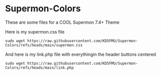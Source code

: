 # Supermon-Colors
These are some files for a COOL Supermon 7.4+ Theme

Here is my supermon.css file
```
sudo wget https://raw.githubusercontent.com/KD5FMU/Supermon-Colors/refs/heads/main/supermon.css
```

And here is my link.php file with everythingin the header buttons centered
```
sudo wget https://raw.githubusercontent.com/KD5FMU/Supermon-Colors/refs/heads/main/link.php
```

